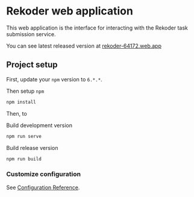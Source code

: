# Rekoder web application

This web application is the interface for interacting with the Rekoder task submission service.

You can see latest released version at [rekoder-64172.web.app]

## Project setup

First, update your `npm` version to `6.*.*`. 

Then setup `npm`

```bash
npm install
```

Then, to

Build development version

```bash
npm run serve
```

Build release version

```bash
npm run build
```

### Customize configuration

See [Configuration Reference](https://cli.vuejs.org/config/).

[rekoder-64172.web.app]: https://rekoder-64172.web.app
